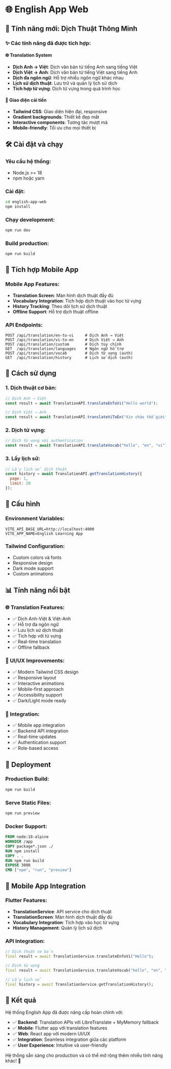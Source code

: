 # 🌐 English App Web

## 🚀 Tính năng mới: Dịch Thuật Thông Minh

### ✨ Các tính năng đã được tích hợp:

#### 🌐 **Translation System**
- **Dịch Anh → Việt**: Dịch văn bản từ tiếng Anh sang tiếng Việt
- **Dịch Việt → Anh**: Dịch văn bản từ tiếng Việt sang tiếng Anh  
- **Dịch đa ngôn ngữ**: Hỗ trợ nhiều ngôn ngữ khác nhau
- **Lịch sử dịch thuật**: Lưu trữ và quản lý lịch sử dịch
- **Tích hợp từ vựng**: Dịch từ vựng trong quá trình học

#### 🎨 **Giao diện cải tiến**
- **Tailwind CSS**: Giao diện hiện đại, responsive
- **Gradient backgrounds**: Thiết kế đẹp mắt
- **Interactive components**: Tương tác mượt mà
- **Mobile-friendly**: Tối ưu cho mọi thiết bị

## 🛠️ Cài đặt và chạy

### Yêu cầu hệ thống:
- Node.js >= 18
- npm hoặc yarn

### Cài đặt:
```bash
cd english-app-web
npm install
```

### Chạy development:
```bash
npm run dev
```

### Build production:
```bash
npm run build
```

## 📱 Tích hợp Mobile App

### Mobile App Features:
- **Translation Screen**: Màn hình dịch thuật đầy đủ
- **Vocabulary Integration**: Tích hợp dịch thuật vào học từ vựng
- **History Tracking**: Theo dõi lịch sử dịch thuật
- **Offline Support**: Hỗ trợ dịch thuật offline

### API Endpoints:
```
POST /api/translation/en-to-vi     # Dịch Anh → Việt
POST /api/translation/vi-to-en     # Dịch Việt → Anh
POST /api/translation/custom       # Dịch tùy chỉnh
GET  /api/translation/languages    # Ngôn ngữ hỗ trợ
POST /api/translation/vocab        # Dịch từ vựng (auth)
GET  /api/translation/history      # Lịch sử dịch (auth)
```

## 🎯 Cách sử dụng

### 1. Dịch thuật cơ bản:
```javascript
// Dịch Anh → Việt
const result = await TranslationAPI.translateEnToVi("Hello world");

// Dịch Việt → Anh  
const result = await TranslationAPI.translateViToEn("Xin chào thế giới");
```

### 2. Dịch từ vựng:
```javascript
// Dịch từ vựng với authentication
const result = await TranslationAPI.translateVocab("hello", "en", "vi");
```

### 3. Lấy lịch sử:
```javascript
// Lấy lịch sử dịch thuật
const history = await TranslationAPI.getTranslationHistory({
  page: 1,
  limit: 20
});
```

## 🔧 Cấu hình

### Environment Variables:
```env
VITE_API_BASE_URL=http://localhost:4000
VITE_APP_NAME=English Learning App
```

### Tailwind Configuration:
- Custom colors và fonts
- Responsive design
- Dark mode support
- Custom animations

## 📊 Tính năng nổi bật

### 🌐 Translation Features:
- ✅ Dịch Anh-Việt & Việt-Anh
- ✅ Hỗ trợ đa ngôn ngữ
- ✅ Lưu lịch sử dịch thuật
- ✅ Tích hợp với từ vựng
- ✅ Real-time translation
- ✅ Offline fallback

### 🎨 UI/UX Improvements:
- ✅ Modern Tailwind CSS design
- ✅ Responsive layout
- ✅ Interactive animations
- ✅ Mobile-first approach
- ✅ Accessibility support
- ✅ Dark/Light mode ready

### 🔗 Integration:
- ✅ Mobile app integration
- ✅ Backend API integration
- ✅ Real-time updates
- ✅ Authentication support
- ✅ Role-based access

## 🚀 Deployment

### Production Build:
```bash
npm run build
```

### Serve Static Files:
```bash
npm run preview
```

### Docker Support:
```dockerfile
FROM node:18-alpine
WORKDIR /app
COPY package*.json ./
RUN npm install
COPY . .
RUN npm run build
EXPOSE 3000
CMD ["npm", "run", "preview"]
```

## 📱 Mobile App Integration

### Flutter Features:
- **TranslationService**: API service cho dịch thuật
- **TranslationScreen**: Màn hình dịch thuật đầy đủ
- **Vocabulary Integration**: Tích hợp vào học từ vựng
- **History Management**: Quản lý lịch sử dịch

### API Integration:
```dart
// Dịch thuật cơ bản
final result = await TranslationService.translateEnToVi("Hello");

// Dịch từ vựng
final result = await TranslationService.translateVocab("hello", "en", "vi");

// Lấy lịch sử
final history = await TranslationService.getTranslationHistory();
```

## 🎉 Kết quả

Hệ thống English App đã được nâng cấp hoàn chỉnh với:

- ✅ **Backend**: Translation APIs với LibreTranslate + MyMemory fallback
- ✅ **Mobile**: Flutter app với translation features
- ✅ **Web**: React app với modern UI/UX
- ✅ **Integration**: Seamless integration giữa các platform
- ✅ **User Experience**: Intuitive và user-friendly

Hệ thống sẵn sàng cho production và có thể mở rộng thêm nhiều tính năng khác! 🚀